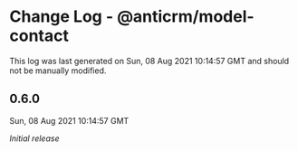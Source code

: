 # Change Log - @anticrm/model-contact

This log was last generated on Sun, 08 Aug 2021 10:14:57 GMT and should not be manually modified.

## 0.6.0
Sun, 08 Aug 2021 10:14:57 GMT

_Initial release_

